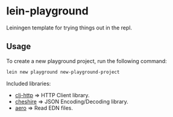 # lein-playground

Leiningen template for trying things out in the repl.

## Usage

To create a new playground project, run the following command:

```bash
lein new playground new-playground-project
```

Included libraries:

- [clj-http](https://github.com/dakrone/clj-http) => HTTP Client library.
- [cheshire](https://github.com/dakrone/cheshire) => JSON Encoding/Decoding library.
- [aero](https://github.com/juxt/aero) => Read EDN files.
